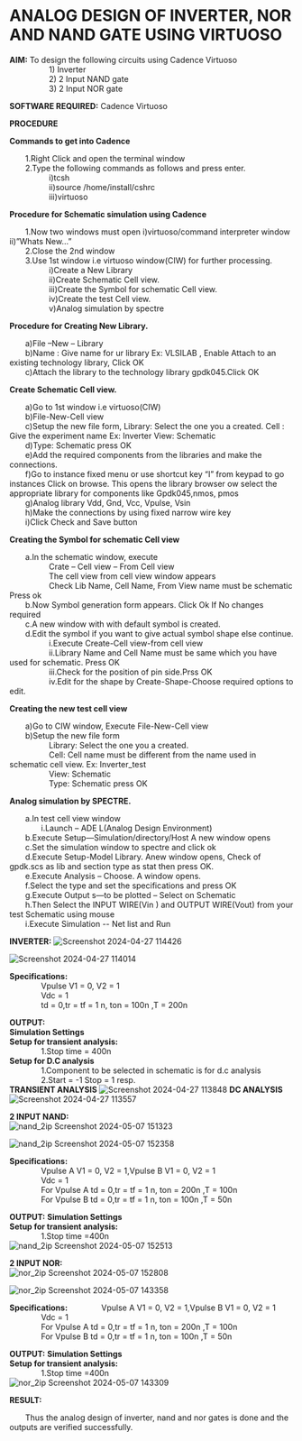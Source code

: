 #  ANALOG DESIGN OF INVERTER, NOR AND NAND GATE USING VIRTUOSO

**AIM:** To design the following circuits using Cadence Virtuoso<br>
&emsp;&emsp;&emsp;&emsp;&emsp;1) Inverter<br>
&emsp;&emsp;&emsp;&emsp;&emsp;2) 2 Input NAND gate<br>
&emsp;&emsp;&emsp;&emsp;&emsp;3) 2 Input NOR gate<br>

**SOFTWARE REQUIRED:** Cadence Virtuoso<br>
  
**PROCEDURE**

**Commands to get into Cadence**

&emsp;&emsp;1.Right Click and open the terminal window<br>
&emsp;&emsp;2.Type the following commands as follows and press enter.<br>
&emsp;&emsp;&emsp;&emsp;&emsp;i)tcsh<br>
&emsp;&emsp;&emsp;&emsp;&emsp;ii)source /home/install/cshrc<br>
&emsp;&emsp;&emsp;&emsp;&emsp;iii)virtuoso<br>

**Procedure for Schematic simulation using Cadence**

&emsp;&emsp;1.Now two windows must open i)virtuoso/command interpreter window ii)”Whats New…”<br>
&emsp;&emsp;2.Close the 2nd window<br>
&emsp;&emsp;3.Use 1st window i.e virtuoso window(CIW) for further processing.<br>
&emsp;&emsp;&emsp;&emsp;&emsp;i)Create a New Library<br>
&emsp;&emsp;&emsp;&emsp;&emsp;ii)Create Schematic Cell view.<br>
&emsp;&emsp;&emsp;&emsp;&emsp;iii)Create the Symbol for schematic Cell view.<br>
&emsp;&emsp;&emsp;&emsp;&emsp;iv)Create the test Cell view.<br>
&emsp;&emsp;&emsp;&emsp;&emsp;v)Analog simulation by spectre<br>

**Procedure for Creating New Library.**

&emsp;&emsp;a)File –New – Library<br>
&emsp;&emsp;b)Name : Give name for ur library Ex: VLSILAB , Enable Attach to an existing technology library, Click OK<br>
&emsp;&emsp;c)Attach the library to the technology library gpdk045.Click OK<br>

**Create Schematic Cell view.**

&emsp;&emsp;a)Go to 1st window i.e virtuoso(CIW)<br>
&emsp;&emsp;b)File-New-Cell view<br>
&emsp;&emsp;c)Setup the new file form, Library: Select the one you a created. Cell : Give the experiment name Ex: Inverter View: Schematic<br>
&emsp;&emsp;d)Type: Schematic press OK<br>
&emsp;&emsp;e)Add the required components from the libraries and make the connections.<br>
&emsp;&emsp;f)Go to instance fixed menu or use shortcut key “I” from keypad to go instances Click on browse. This opens the library browser ow select the appropriate library for components like Gpdk045,nmos, pmos<br>
&emsp;&emsp;g)Analog library	Vdd, Gnd, Vcc, Vpulse, Vsin<br>
&emsp;&emsp;h)Make the connections by using fixed narrow wire key<br>
&emsp;&emsp;i)Click Check and Save button<br>

**Creating the Symbol for schematic Cell view**

&emsp;&emsp;a.In the schematic window, execute<br>
&emsp;&emsp;&emsp;&emsp;&emsp;Crate – Cell view – From Cell view<br>
&emsp;&emsp;&emsp;&emsp;&emsp;The cell view from cell view window appears<br>
&emsp;&emsp;&emsp;&emsp;&emsp;Check Lib Name, Cell Name, From View name must be schematic Press ok<br>
&emsp;&emsp;b.Now Symbol generation form appears. Click Ok If No changes required<br>
&emsp;&emsp;c.A new window with with default symbol is created.<br>
&emsp;&emsp;d.Edit the symbol if you want to give actual symbol shape else continue.<br>
&emsp;&emsp;&emsp;&emsp;&emsp;i.Execute Create-Cell view-from cell view<br>
&emsp;&emsp;&emsp;&emsp;&emsp;ii.Library Name and Cell Name must be same which you have used for schematic. Press OK<br>
&emsp;&emsp;&emsp;&emsp;&emsp;iii.Check for the position of pin side.Prss OK<br>
&emsp;&emsp;&emsp;&emsp;&emsp;iv.Edit for the shape by Create-Shape-Choose required options to edit.<br>

**Creating the new test cell view**

&emsp;&emsp;a)Go to CIW window, Execute File-New-Cell view<br>
&emsp;&emsp;b)Setup the new file form<br>
&emsp;&emsp;&emsp;&emsp;&emsp;Library: Select the one you a created.<br>
&emsp;&emsp;&emsp;&emsp;&emsp;Cell: Cell name must be different from the name used in schematic cell view. Ex: Inverter_test<br>
&emsp;&emsp;&emsp;&emsp;&emsp;View: Schematic<br>
&emsp;&emsp;&emsp;&emsp;&emsp;Type: Schematic  press OK<br>

**Analog simulation by SPECTRE.**

&emsp;&emsp;a.In test cell view window<br>
&emsp;&emsp;&emsp;&emsp;i.Launch – ADE L(Analog Design Environment)<br>
&emsp;&emsp;b.Execute Setup—Simulation/directory/Host A new window opens<br>
&emsp;&emsp;c.Set the simulation window to spectre and click ok<br>
&emsp;&emsp;d.Execute Setup-Model Library. Anew window opens, Check of gpdk.scs as lib and section type as stat then press OK.<br>
&emsp;&emsp;e.Execute Analysis – Choose. A window opens.<br>
&emsp;&emsp;f.Select the type and set the specifications and press OK<br>
&emsp;&emsp;g.Execute Output s—to be plotted – Select on Schematic<br>
&emsp;&emsp;h.Then Select the INPUT WIRE(Vin ) and OUTPUT WIRE(Vout) from your test Schematic using mouse<br>
&emsp;&emsp;i.Execute Simulation -- Net list and Run<br>

**INVERTER:**
![Screenshot 2024-04-27 114426](https://github.com/TharunPR/VLSI-LAB-EXP-6/assets/117915125/f04bd811-4be9-4bb1-b6eb-7524518e8c9e)

![Screenshot 2024-04-27 114014](https://github.com/TharunPR/VLSI-LAB-EXP-6/assets/117915125/d857149c-3a95-4704-a205-f54206683a4e)

**Specifications:**  
&emsp;&emsp;&emsp;&emsp;Vpulse V1 = 0,	V2 = 1<br>
&emsp;&emsp;&emsp;&emsp;Vdc	= 1<br>
&emsp;&emsp;&emsp;&emsp;td = 0,tr = tf = 1 n, ton = 100n ,T = 200n<br>


**OUTPUT:**<br>
**Simulation Settings**<br>
**Setup for transient analysis:**<br>
&emsp;&emsp;&emsp;&emsp;1.Stop time = 400n<br>
**Setup for D.C analysis**<br>
&emsp;&emsp;&emsp;&emsp;1.Component to be selected in schematic is	for d.c analysis<br>
&emsp;&emsp;&emsp;&emsp;2.Start = -1 Stop = 1 resp.<br>
**TRANSIENT ANALYSIS**
![Screenshot 2024-04-27 113848](https://github.com/TharunPR/VLSI-LAB-EXP-6/assets/117915125/b8234091-97b8-4b86-92c5-94566de15a02)
**DC ANALYSIS**
![Screenshot 2024-04-27 113557](https://github.com/TharunPR/VLSI-LAB-EXP-6/assets/117915125/dd79284d-ad9e-4732-8f37-53ded23a0f96)

**2 INPUT NAND:**<br>
![nand_2ip Screenshot 2024-05-07 151323](https://github.com/TharunPR/VLSI-LAB-EXP-6/assets/117915125/0fd4b819-3f12-49a8-86db-ad5a521c6a76)

![nand_2ip Screenshot 2024-05-07 152358](https://github.com/TharunPR/VLSI-LAB-EXP-6/assets/117915125/1c227790-844a-43fa-923a-e5565e5fa369)

**Specifications:**  
&emsp;&emsp;&emsp;&emsp;Vpulse A V1 = 0,	V2 = 1,Vpulse B V1 = 0,	V2 = 1<br>
&emsp;&emsp;&emsp;&emsp;Vdc	= 1<br>
&emsp;&emsp;&emsp;&emsp;For Vpulse A td = 0,tr = tf = 1 n, ton = 200n ,T = 100n<br>
&emsp;&emsp;&emsp;&emsp;For Vpulse B td = 0,tr = tf = 1 n, ton = 100n ,T = 50n<br>

**OUTPUT:**
**Simulation Settings**<br>
**Setup for transient analysis:**<br>
&emsp;&emsp;&emsp;&emsp;1.Stop time =400n<br>
![nand_2ip Screenshot 2024-05-07 152513](https://github.com/TharunPR/VLSI-LAB-EXP-6/assets/117915125/71297cb2-2ef0-4eca-88f5-cde73b060e19)


**2 INPUT NOR:**<br>
![nor_2ip Screenshot 2024-05-07 152808](https://github.com/TharunPR/VLSI-LAB-EXP-6/assets/117915125/38375920-7a39-4a05-8f4c-8191390b8ed3)

![nor_2ip Screenshot 2024-05-07 143358](https://github.com/TharunPR/VLSI-LAB-EXP-6/assets/117915125/2f5e04f2-e455-4d70-b8a5-84d5e44ae4c1)

**Specifications:** 
&emsp;&emsp;&emsp;&emsp;Vpulse A V1 = 0,	V2 = 1,Vpulse B V1 = 0,	V2 = 1<br>
&emsp;&emsp;&emsp;&emsp;Vdc	= 1<br>
&emsp;&emsp;&emsp;&emsp;For Vpulse A td = 0,tr = tf = 1 n, ton = 200n ,T = 100n<br>
&emsp;&emsp;&emsp;&emsp;For Vpulse B td = 0,tr = tf = 1 n, ton = 100n ,T = 50n<br>

**OUTPUT:**
**Simulation Settings**<br>
**Setup for transient analysis:**<br>
&emsp;&emsp;&emsp;&emsp;1.Stop time =400n<br>
![nor_2ip Screenshot 2024-05-07 143309](https://github.com/TharunPR/VLSI-LAB-EXP-6/assets/117915125/443361fb-04c0-4295-a69a-ddf048fd739f)

**RESULT:**<br>

&emsp;&emsp;Thus the analog design of inverter, nand and nor gates is done and the outputs are verified successfully.



